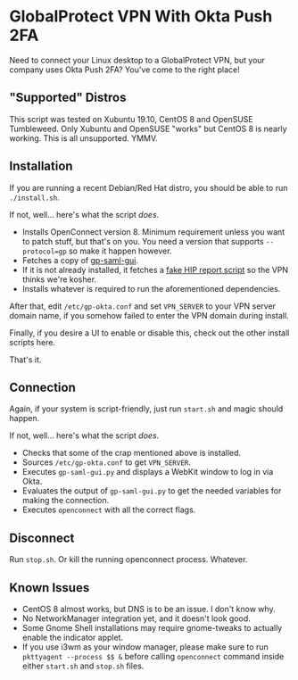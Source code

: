 # GlobalProtect VPN With Okta Push 2FA

Need to connect your Linux desktop to a GlobalProtect VPN, but your company uses Okta Push 2FA? You've come to the right place!

## "Supported" Distros

This script was tested on Xubuntu 19.10, CentOS 8 and OpenSUSE Tumbleweed. Only Xubuntu and OpenSUSE "works" but CentOS 8 is nearly working. This is all unsupported. YMMV.

## Installation

If you are running a recent Debian/Red Hat distro, you should be able to run `./install.sh`.

If not, well... here's what the script _does_.

* Installs OpenConnect version 8. Minimum requirement unless you want to patch stuff, but that's on you. You need a version that supports `--protocol=gp` so make it happen however.
* Fetches a copy of [gp-saml-gui](https://github.com/dlenski/gp-saml-gui.git).
* If it is not already installed, it fetches a [fake HIP report script](https://raw.githubusercontent.com/dlenski/openconnect/master/hipreport.sh) so the VPN thinks we're kosher.
* Installs whatever is required to run the aforementioned dependencies.

After that, edit `/etc/gp-okta.conf` and set `VPN_SERVER` to your VPN server domain name, if you somehow failed to enter the VPN domain during install.

Finally, if you desire a UI to enable or disable this, check out the other install scripts here.

That's it.

## Connection

Again, if your system is script-friendly, just run `start.sh` and magic should happen.

If not, well... here's what the script _does_.

* Checks that some of the crap mentioned above is installed.
* Sources `/etc/gp-okta.conf` to get `VPN_SERVER`.
* Executes `gp-saml-gui.py` and displays a WebKit window to log in via Okta.
* Evaluates the output of `gp-saml-gui.py` to get the needed variables for making the connection.
* Executes `openconnect` with all the correct flags.

## Disconnect

Run `stop.sh`. Or kill the running openconnect process. Whatever.

## Known Issues

* CentOS 8 almost works, but DNS is to be an issue. I don't know why.
* No NetworkManager integration yet, and it doesn't look good.
* Some Gnome Shell installations may require gnome-tweaks to actually enable the indicator applet.
* If you use i3wm as your window manager, please make sure to run `pkttyagent --process $$ &` before calling `openconnect` command inside either `start.sh` and `stop.sh` files.  

